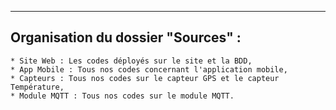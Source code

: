 ************************************************************ 
## Organisation du dossier "Sources" :  

`* Site Web : Les codes déployés sur le site et la BDD,`    
`* App Mobile : Tous nos codes concernant l'application mobile,`   
`* Capteurs : Tous nos codes sur le capteur GPS et le capteur Température,`      
`* Module MQTT : Tous nos codes sur le module MQTT.`    
